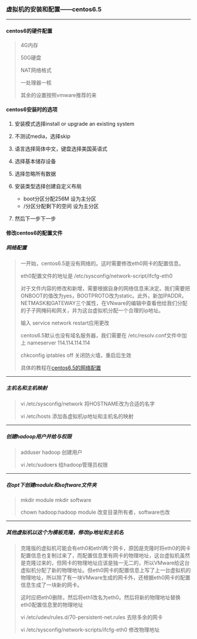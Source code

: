 ### 虚拟机的安装和配置——centos6.5

***

#### centos6的硬件配置 ####

> 4G内存
>
> 50G硬盘
>
> NAT网络格式
>
> 一处理器一核
>
> 其余的设置按照vmware推荐的来



#### centos6安装时的选项 ####

1. 安装模式选择install or upgrade an existing system
2. 不测试media，选择skip
3. 语言选择简体中文，键盘选择美国英语式
4. 选择基本储存设备
5. 选择忽略所有数据
6. 安装类型选择创建自定义布局
   * boot分区分配256M 设为主分区
   * /分区分配剩下的空间 设为主分区

7. 然后下一步下一步



#### 修改centos6的配置文件 ####

##### 网络配置 #####

> 一开始，centos6.5是没有网络的。这时需要修改eth0网卡的配置信息。
>
> eth0配置文件的地址是  /etc/sysconfig/network-script/ifcfg-eth0	
>
> 对于文件内容的修改和新增，需要根据自身的网络信息来决定。我们需要把ONBOOT的值改为yes，BOOTPROTO改为static。此外，新加IPADDR，NETMASK和GATEWAY三个属性，在VNware的编辑中查看他给我们分配的子子网掩码和网关，并为这台虚拟机分配一个合理的ip地址。
>
> 输入 service network restart应用更改
>
> centos6.5默认也没有域名服务器，我们需要在 /etc/resolv.conf文件中加上 nameserver 114.114.114.114
>
> chkconfig iptables off	关闭防火墙，重启后生效
>
> 具体的教程在[centos6.5的网络配置](https://jingyan.baidu.com/article/76a7e409ed694dfc3a6e1548.html)

***

##### 主机名和主机映射

> vi /etc/sysconfig/network	将HOSTNAME改为合适的名字
>
> vi /etc/hosts	添加各虚拟机ip地址和主机名的映射

***

##### 创建hadoop用户并给与权限

> adduser hadoop	创建用户
>
> vi /etc/sudoers 	   给hadoop管理员权限

***

##### 在opt下创建module和software文件夹

>mkdir module	mkdir software
>
>chown hadoop:hadoop module	改变目录所有者，software也改

***

##### 其他虚拟机以这个为模板克隆，修改ip地址和主机名

> 克隆版的虚拟机可能会有eth0和eth1两个网卡，原因是克隆时将eth0的网卡配置信息也复制过来了，而配置信息里有网卡的物理地址，这台虚拟机虽然是克隆过来的，但网卡的物理地址应该是独一无二的，所以VMware给这台虚拟机分配了新的物理地址。但eth0网卡的配置信息上写了上一台虚拟机的物理地址，所以除了有一块VMware生成的网卡外，还根据eth0网卡的配置信息生成了一块新的网卡。
>
> 这时应把eth0删除，然后将eth1改名为eth0。然后将新的物理地址替换eth0配置信息里的物理地址
>
> vi /etc/udev/rules.d/70-persistent-net.rules	去除多余的网卡
>
> vi /etc/sysconfig/network-scripts/ifcfg-eth0	修改物理地址